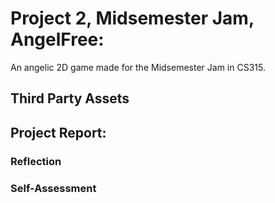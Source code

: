 # Project 2, Midsemester Jam, AngelFree:

An angelic 2D game made for the Midsemester Jam in CS315.

## Third Party Assets


## Project Report:


### Reflection


### Self-Assessment

